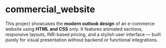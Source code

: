 # commercial_website
This project showcases the **modern outlook design** of an e-commerce website using **HTML and CSS** only. It features animated sections, responsive layouts, INR-based pricing, and a stylish user interface — built purely for visual presentation without backend or functional integrations.
